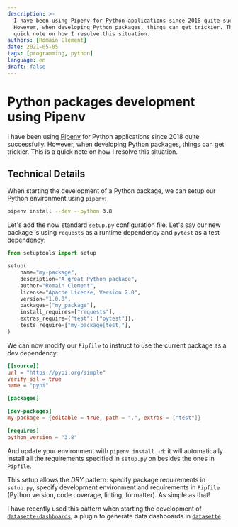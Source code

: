```yaml
---
description: >-
  I have been using Pipenv for Python applications since 2018 quite successfully.
  However, when developing Python packages, things can get trickier. This is a
  quick note on how I resolve this situation.
authors: [Romain Clement]
date: 2021-05-05
tags: [programming, python]
language: en
draft: false
---
```


# Python packages development using Pipenv

I have been using [Pipenv][pipenv] for Python applications since 2018 quite
successfully. However, when developing Python packages, things can get trickier.
This is a quick note on how I resolve this situation.

## Technical Details

When starting the development of a Python package, we can setup our Python
environment using `pipenv`:

```bash
pipenv install --dev --python 3.8
```

Let's add the now standard `setup.py` configuration file. Let's say our new
package is using `requests` as a runtime dependency and `pytest` as a test
dependency:

```python
from setuptools import setup

setup(
    name="my-package",
    description="A great Python package",
    author="Romain Clement",
    license="Apache License, Version 2.0",
    version="1.0.0",
    packages=["my_package"],
    install_requires=["requests"],
    extras_require={"test": ["pytest"]},
    tests_require=["my-package[test]"],
)
```

We can now modify our `Pipfile` to instruct to use the current package as a dev
dependency:

```toml
[[source]]
url = "https://pypi.org/simple"
verify_ssl = true
name = "pypi"

[packages]

[dev-packages]
my-package = {editable = true, path = ".", extras = ["test"]}

[requires]
python_version = "3.8"
```

And update your environment with `pipenv install -d`: it will automatically install
all the requirements specified in `setup.py` on besides the ones in `Pipfile`.

This setup allows the _DRY_ pattern: specify package requirements in `setup.py`,
specify development environment and requirements in `Pipfile` (Python version,
code coverage, linting, formatter). As simple as that!

I have recently used this pattern when starting the development of
[`datasette-dashboards`][datasette-dashboards], a plugin to generate data dashboards
in [`datasette`][datasette].

[pipenv]: https://pipenv.pypa.io 'Pipenv'
[datasette-dashboards]: https://github.com/rclement/datasette-dashboards 'datasette-dashboards'
[datasette]: https://datasette.io 'Datasette'
